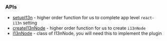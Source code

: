 ### APIs

 * [setupI13n](./setupI13n.md) - higher order function for us to complete app level `react-i13n` setting
 * [createI13nNode](./createI13nNode.md) - higher order function for us to create `i13nNode`
 * [I13nNode](./I13nNode.md) - class of I13nNode, you will need this to implement the plugin
